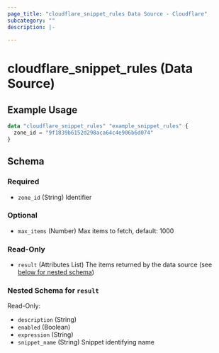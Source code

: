```yaml
---
page_title: "cloudflare_snippet_rules Data Source - Cloudflare"
subcategory: ""
description: |-
  
---
```


# cloudflare_snippet_rules (Data Source)



## Example Usage

```terraform
data "cloudflare_snippet_rules" "example_snippet_rules" {
  zone_id = "9f1839b6152d298aca64c4e906b6d074"
}
```

<!-- schema generated by tfplugindocs -->
## Schema

### Required

- `zone_id` (String) Identifier

### Optional

- `max_items` (Number) Max items to fetch, default: 1000

### Read-Only

- `result` (Attributes List) The items returned by the data source (see [below for nested schema](#nestedatt--result))

<a id="nestedatt--result"></a>
### Nested Schema for `result`

Read-Only:

- `description` (String)
- `enabled` (Boolean)
- `expression` (String)
- `snippet_name` (String) Snippet identifying name


